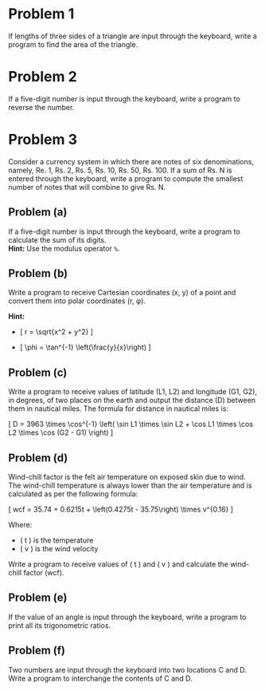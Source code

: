 # Problem 1
If lengths of three sides of a triangle are input through the keyboard, write a program to find the area of the triangle.

# Problem 2
If a five-digit number is input through the keyboard, write a program to reverse the number.

# Problem 3
Consider a currency system in which there are notes of six denominations, namely, Re. 1, Rs. 2, Rs. 5, Rs. 10, Rs. 50, Rs. 100. If a sum of Rs. N is entered through the keyboard, write a program to compute the smallest number of notes that will combine to give Rs. N.


## Problem (a)
If a five-digit number is input through the keyboard, write a program to calculate the sum of its digits.  
**Hint:** Use the modulus operator `%`.

## Problem (b)
Write a program to receive Cartesian coordinates (x, y) of a point and convert them into polar coordinates (r, φ).

**Hint:**  
- \[
r = \sqrt{x^2 + y^2}
\]

- \[
\phi = \tan^{-1} \left(\frac{y}{x}\right)
\]

## Problem (c)
Write a program to receive values of latitude (L1, L2) and longitude (G1, G2), in degrees, of two places on the earth and output the distance (D) between them in nautical miles. The formula for distance in nautical miles is:

\[
D = 3963 \times \cos^{-1} \left( \sin L1 \times \sin L2 + \cos L1 \times \cos L2 \times \cos (G2 - G1) \right)
\]


## Problem (d)
Wind-chill factor is the felt air temperature on exposed skin due to wind. The wind-chill temperature is always lower than the air temperature and is calculated as per the following formula:

\[
wcf = 35.74 + 0.6215t + \left(0.4275t - 35.75\right) \times v^{0.16}
\]


Where:
- \( t \) is the temperature
- \( v \) is the wind velocity

Write a program to receive values of \( t \) and \( v \) and calculate the wind-chill factor (wcf).

## Problem (e)
If the value of an angle is input through the keyboard, write a program to print all its trigonometric ratios.

## Problem (f)
Two numbers are input through the keyboard into two locations C and D. Write a program to interchange the contents of C and D.
